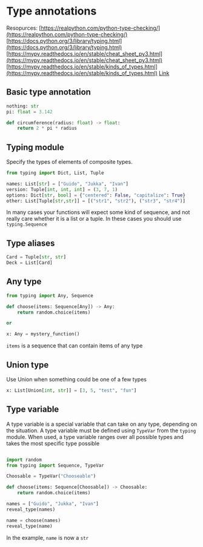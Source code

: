 

# Type annotations
Resopurces:
[https://realpython.com/python-type-checking/](https://realpython.com/python-type-checking/)
[https://docs.python.org/3/library/typing.html](https://docs.python.org/3/library/typing.html)
[https://mypy.readthedocs.io/en/stable/cheat_sheet_py3.html](https://mypy.readthedocs.io/en/stable/cheat_sheet_py3.html)
[https://mypy.readthedocs.io/en/stable/kinds_of_types.html](https://mypy.readthedocs.io/en/stable/kinds_of_types.html)
[Link](https://www.python.org/dev/peps/pep-0526/#id4)

## Basic type annotation
```python
nothing: str
pi: float = 3.142

def circumference(radius: float) -> float:
    return 2 * pi * radius
```

## Typing module
Specify the types of elements of composite types.
```python
from typing import Dict, List, Tuple

names: List[str] = ["Guido", "Jukka", "Ivan"]
version: Tuple[int, int, int] = (3, 7, 1)
options: Dict[str, bool] = {"centered": False, "capitalize": True}
other: List[Tuple[str,str]] = [("str1", "str2"), ("str3", "str4")]
```
In many cases your functions will expect some kind of sequence, and not really care whether it is a list or a tuple. In these cases you should use `typing.Sequence`

## Type aliases
```python
Card = Tuple[str, str]
Deck = List[Card]
```

## Any type
```python
from typing import Any, Sequence

def choose(items: Sequence[Any]) -> Any:
    return random.choice(items)

or

x: Any = mystery_function()
```
`items` is a sequence that can contain items of any type


## Union type
Use Union when something could be one of a few types
```python
x: List[Union[int, str]] = [3, 5, "test", "fun"]
```

## Type variable
A type variable is a special variable that can take on any type, depending on the situation. 
A type variable must be defined using `TypeVar` from the `typing` module. 
When used, a type variable ranges over all possible types and takes the most specific type possible
```python

import random
from typing import Sequence, TypeVar

Choosable = TypeVar("Chooseable")

def choose(items: Sequence[Choosable]) -> Choosable:
    return random.choice(items)

names = ["Guido", "Jukka", "Ivan"]
reveal_type(names)

name = choose(names)
reveal_type(name)
```
In the example, `name` is now a `str`





<!--stackedit_data:
eyJoaXN0b3J5IjpbLTE3NzIxMDE2MjYsLTIwMjMyMDc1NzMsLT
M0OTc4MDM0LDEyODIzNDI4NDEsLTE4NTE0MTI1MDAsMTgxNTI5
ODA5MywtODMyODY5MjIzLDczMDk5ODExNl19
-->